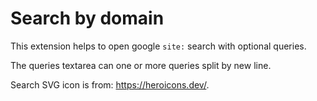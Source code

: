 # Search by domain

This extension helps to open google `site:` search with optional queries.

The queries textarea can one or more queries split by new line.

Search SVG icon is from: https://heroicons.dev/.
